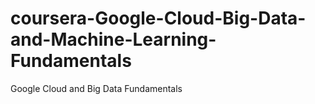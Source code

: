 # coursera-Google-Cloud-Big-Data-and-Machine-Learning-Fundamentals
Google Cloud and Big Data Fundamentals
